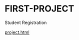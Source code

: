 # FIRST-PROJECT
Student Registration

[project.html](https://github.com/user-attachments/files/22082712/project.html)
